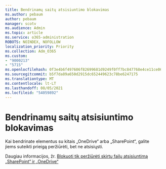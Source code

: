```yaml
---
title: Bendrinamų saitų atsisiuntimo blokavimas
ms.author: pebaum
author: pebaum
manager: scotv
ms.audience: Admin
ms.topic: article
ms.service: o365-administration
ROBOTS: NOINDEX, NOFOLLOW
localization_priority: Priority
ms.collection: Adm_O365
ms.custom:
- "9000213"
- "5715"
ms.openlocfilehash: 0f3e4b6f497606f82699681d9249f0ff7bc847768e4ce11ce06586d3fdd3676b
ms.sourcegitcommit: b5f7da89a650d2915dc652449623c78be6247175
ms.translationtype: MT
ms.contentlocale: lt-LT
ms.lasthandoff: 08/05/2021
ms.locfileid: "54059892"
---
```

# <a name="block-download-on-sharing-links"></a>Bendrinamų saitų atsisiuntimo blokavimas

Kai bendrinate elementus su kitais „OneDrive“ arba „SharePoint“, galite jiems suteikti prieigą peržiūrėti, bet ne atsisiųsti.

Daugiau informacijos, žr. [Blokuoti tik peržiūrėti skirtų failų atsisiuntimą „SharePoint“ ir „OneDrive“](https://support.microsoft.com/office/block-downloads-for-view-only-files-in-sharepoint-and-onedrive-6051184b-62ac-4149-b874-13dcd40ef91e)
